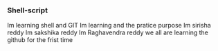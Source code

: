 ### Shell-script
Im learning shell and GIT
Im learning and the pratice purpose
Im sirisha reddy
Im sakshika reddy
Im Raghavendra reddy
we all are learning the github for the frist time
